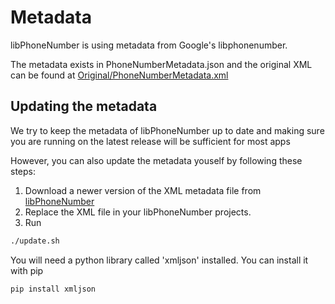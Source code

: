 # Metadata
libPhoneNumber is using metadata from Google's libphonenumber.

The metadata exists in PhoneNumberMetadata.json and the original XML can be found at [Original/PhoneNumberMetadata.xml](https://github.com/sereivoanyong/libPhoneNumber/blob/master/libPhoneNumber/Resources/Original/PhoneNumberMetadata.xml)

## Updating the metadata

We try to keep the metadata of libPhoneNumber up to date and making sure you are running on the latest release will be sufficient for most apps

However, you can also update the metadata youself by following these steps:
1. Download a newer version of the XML metadata file from [libPhoneNumber](https://github.com/googlei18n/libphonenumber/blob/master/resources/)
2. Replace the XML file in your libPhoneNumber projects. 
3. Run  
```bash
./update.sh
```

You will need a python library called 'xmljson' installed. You can install it with pip
```bash
pip install xmljson
```
